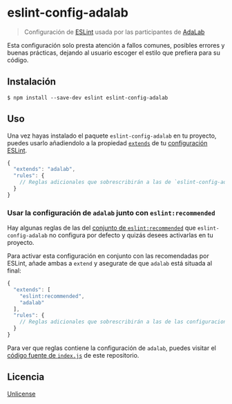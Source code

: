 # eslint-config-adalab

> Configuración de [ESLint](http://eslint.org) usada por las participantes de [AdaLab](http://adalab.es/)

Esta configuración solo presta atención a fallos comunes, posibles errores y buenas prácticas, dejando al usuario escoger el estilo que prefiera para su código.


## Instalación

```
$ npm install --save-dev eslint eslint-config-adalab
```


## Uso

Una vez hayas instalado el paquete `eslint-config-adalab` en tu proyecto, puedes usarlo añadiendolo a la propiedad [`extends`](http://eslint.org/docs/user-guide/configuring#extending-configuration-files) de tu [configuración ESLint](http://eslint.org/docs/user-guide/configuring).

```js
{
  "extends": "adalab",
  "rules": {
    // Reglas adicionales que sobrescribirán a las de `eslint-config-adalab`...
  }
}
```

### Usar la configuración de `adalab` junto con `eslint:recommended`

Hay algunas reglas de las del [conjunto de `eslint:recommended`](http://eslint.org/docs/rules/) que `eslint-config-adalab` no configura por defecto y quizás desees activarlas en tu proyecto.

Para activar esta configuración en conjunto con las recomendadas por ESLint, añade ambas a `extend` y asegurate de que `adalab` está situada al final:

```js
{
  "extends": [
    "eslint:recommended",
    "adalab"
  ],
  "rules": {
    // Reglas adicionales que sobrescribirán a las de las configuraciones dentro de `extend`...
  }
}
```

Para ver que reglas contiene la configuración de `adalab`, puedes visitar el [código fuente de `index.js`](https://github.com/adalab/eslint-config-adalab/blob/master/index.js) de este repositorio.


## Licencia

[Unlicense](https://github.com/google/eslint-config-google/blob/master/LICENSE)
